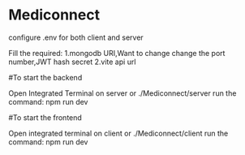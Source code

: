 # Mediconnect

configure .env for both client and server

Fill the required:
1.mongodb URI,Want to change change the port number,JWT hash secret
2.vite api url


#To start the backend

Open Integrated Terminal on server or ./Mediconnect/server
run the command: npm run dev



#To start the frontend

Open integrated terminal on client or ./Mediconnect/client
run the command: npm run dev
